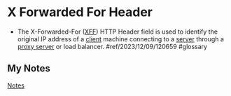 # X Forwarded For Header
- The X-Forwarded-For ([XFF](xff.md)) HTTP Header field is used to identify the original IP address of a [client](client.md) machine connecting to a [server](server.md) through a [proxy server](proxy-server.md) or load balancer. #ref/2023/12/09/120659 #glossary
## My Notes
[Notes](mynotes/x-forwarded-for-header-notes.md)
